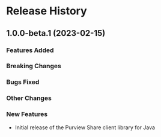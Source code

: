 # Release History

## 1.0.0-beta.1 (2023-02-15)

### Features Added

### Breaking Changes

### Bugs Fixed

### Other Changes

### New Features

- Initial release of the Purview Share client library for Java
